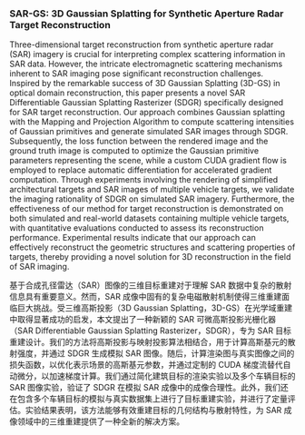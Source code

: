 ### SAR-GS: 3D Gaussian Splatting for Synthetic Aperture Radar Target Reconstruction

Three-dimensional target reconstruction from synthetic aperture radar (SAR) imagery is crucial for interpreting complex scattering information in SAR data. However, the intricate electromagnetic scattering mechanisms inherent to SAR imaging pose significant reconstruction challenges. Inspired by the remarkable success of 3D Gaussian Splatting (3D-GS) in optical domain reconstruction, this paper presents a novel SAR Differentiable Gaussian Splatting Rasterizer (SDGR) specifically designed for SAR target reconstruction. Our approach combines Gaussian splatting with the Mapping and Projection Algorithm to compute scattering intensities of Gaussian primitives and generate simulated SAR images through SDGR. Subsequently, the loss function between the rendered image and the ground truth image is computed to optimize the Gaussian primitive parameters representing the scene, while a custom CUDA gradient flow is employed to replace automatic differentiation for accelerated gradient computation. Through experiments involving the rendering of simplified architectural targets and SAR images of multiple vehicle targets, we validate the imaging rationality of SDGR on simulated SAR imagery. Furthermore, the effectiveness of our method for target reconstruction is demonstrated on both simulated and real-world datasets containing multiple vehicle targets, with quantitative evaluations conducted to assess its reconstruction performance. Experimental results indicate that our approach can effectively reconstruct the geometric structures and scattering properties of targets, thereby providing a novel solution for 3D reconstruction in the field of SAR imaging.

基于合成孔径雷达（SAR）图像的三维目标重建对于理解 SAR 数据中复杂的散射信息具有重要意义。然而，SAR 成像中固有的复杂电磁散射机制使得三维重建面临巨大挑战。受三维高斯投影（3D Gaussian Splatting，3D-GS）在光学域重建中取得显著成功的启发，本文提出了一种新颖的 SAR 可微高斯投影光栅化器（SAR Differentiable Gaussian Splatting Rasterizer，SDGR），专为 SAR 目标重建设计。我们的方法将高斯投影与映射投影算法相结合，用于计算高斯基元的散射强度，并通过 SDGR 生成模拟 SAR 图像。随后，计算渲染图与真实图像之间的损失函数，以优化表示场景的高斯基元参数，并通过定制的 CUDA 梯度流替代自动微分，以加速梯度计算。我们通过简化建筑目标的渲染实验以及多个车辆目标的 SAR 图像实验，验证了 SDGR 在模拟 SAR 成像中的成像合理性。此外，我们还在包含多个车辆目标的模拟与真实数据集上进行了目标重建实验，并进行了定量评估。实验结果表明，该方法能够有效重建目标的几何结构与散射特性，为 SAR 成像领域中的三维重建提供了一种全新的解决方案。
